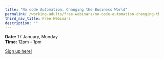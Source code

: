 ```yaml
---
title: "No code Automation: Changing the Business World"
permalink: /working-adults/free-webinars/no-code-automation-changing-the-business-world
third_nav_title: Free Webinars
description: ""
---
```

**Date:** 17 January, Monday
<br> **Time:** 12pm - 1pm

[Sign up here!](https://zoom.us/webinar/register/2016393875115/WN_cbIopODfT_KFONVS-1Wvvg)